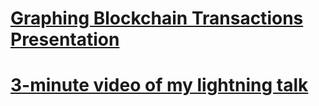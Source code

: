 # [Graphing Blockchain Transactions Presentation](https://docs.google.com/presentation/d/1p-plAhlVJTNBwiqWgahQQkZ4xFKOUSAgrpCPBFngahA/edit?usp=sharing)

# [3-minute video of my lightning talk](https://youtu.be/L6QQqIpQ1As)
